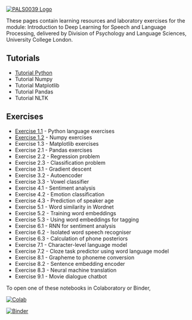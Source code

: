 [![PALS0039 Logo](https://www.phon.ucl.ac.uk/courses/pals0039/images/pals0039logo.png)](https://www.phon.ucl.ac.uk/courses/pals0039/)

These pages contain learning resources and laboratory exercises for the module: Introduction to Deep Learning for Speech and Language Processing, delivered by Division of Psychology and Language Sciences, University College London.

## Tutorials

* [Tutorial Python](https://github.com/mhuckvale/pals0039/blob/master/Tutorial_Python.ipynb)
* Tutorial Numpy
* Tutorial Matplotlib
* Tutorial Pandas
* Tutorial NLTK

## Exercises

* [Exercise 1.1](https://github.com/mhuckvale/pals0039/blob/master/Exercise_1_1.ipynb) - Python language exercises
* [Exercise 1.2](https://github.com/mhuckvale/pals0039/blob/master/Exercise_1_2.ipynb) - Numpy exercises
* Exercise 1.3 - Matplotlib exercises
* Exercise 2.1 - Pandas exercises
* Exercise 2.2 - Regression problem
* Exercise 2.3 - Classification problem
* Exercise 3.1 - Gradient descent
* Exercise 3.2 - Autoencoder
* Exercise 3.3 - Vowel classifier
* Exercise 4.1 - Sentiment analysis
* Exercise 4.2 - Emotion classification
* Exercise 4.3 - Prediction of speaker age
* Exercise 5.1 - Word similarity in Wordnet
* Exercise 5.2 - Training word embeddings
* Exercise 5.3 - Using word embeddings for tagging
* Exercise 6.1 - RNN for sentiment analysis
* Exercise 6.2 - Isolated word speech recogniser
* Exercise 6.3 - Calculation of phone posteriors
* Exercise 7.1 - Character-level language model
* Exercise 7.2 - Cloze task predictor using word language model
* Exercise 8.1 - Grapheme to phoneme conversion
* Exercise 8.2 - Sentence embedding encoder
* Exercise 8.3 - Neural machine translation
* Exercise 9.1 - Movie dialogue chatbot

To open one of these notebooks in Colaboratory or Binder, 

[![Colab](https://colab.research.google.com/assets/colab-badge.svg)](https://colab.research.google.com/)

[![Binder](https://mybinder.org/badge_logo.svg)](https://mybinder.org/v2/gh/mhuckvale/pals0039/master)

